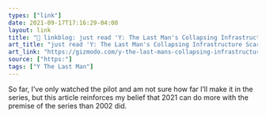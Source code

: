 ```yaml
---
types: ["link"]
date: 2021-09-17T17:16:29-04:00
layout: link
title: "🔗 linkblog: just read 'Y: The Last Man's Collapsing Infrastructure Scariest Part'"
art_title: "just read 'Y: The Last Man's Collapsing Infrastructure Scariest Part"
art_link: "https://gizmodo.com/y-the-last-mans-collapsing-infrastructure-is-the-scari-1847697051"
source: ["https:"]
tags: ["Y The Last Man"]
---
```

So far, I’ve only watched the pilot and am not sure how far I’ll make it in the series, but this article reinforces my belief that 2021 can do more with the premise of the series than 2002 did.

